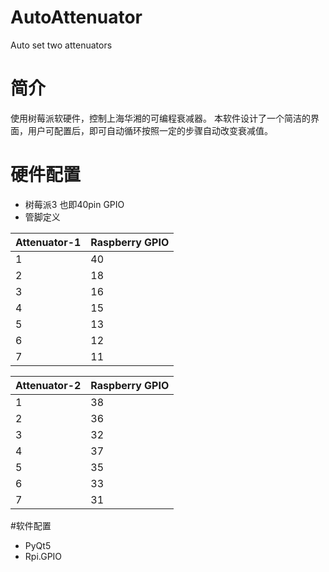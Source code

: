 # AutoAttenuator
Auto set two attenuators
# 简介
使用树莓派软硬件，控制上海华湘的可编程衰减器。
本软件设计了一个简洁的界面，用户可配置后，即可自动循环按照一定的步骤自动改变衰减值。
# 硬件配置
* 树莓派3 也即40pin GPIO
* 管脚定义

|Attenuator-1|Raspberry GPIO|
|------------|--------------|
|1|40|
|2|18|
|3|16|
|4|15|
|5|13|
|6|12|
|7|11|

|Attenuator-2|Raspberry GPIO|
|------------|--------------|
|1|38|
|2|36|
|3|32|
|4|37|
|5|35|
|6|33|
|7|31|

#软件配置
* PyQt5
* Rpi.GPIO
